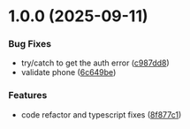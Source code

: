 # 1.0.0 (2025-09-11)


### Bug Fixes

* try/catch to get the auth error ([c987dd8](https://github.com/Entrelazos/entrelazos-frontend/commit/c987dd86b5828ca64f97774f4446a00d233b100c))
* validate phone ([6c649be](https://github.com/Entrelazos/entrelazos-frontend/commit/6c649be0ce1e16f492c8f8dfd208e6290349eb6c))


### Features

* code refactor and typescript fixes ([8f877c1](https://github.com/Entrelazos/entrelazos-frontend/commit/8f877c1f8f319d844bb0c99e9e8a6ff840fa1494))
